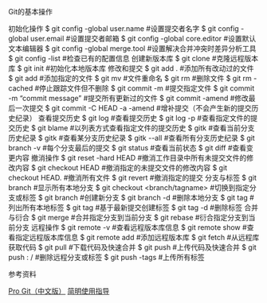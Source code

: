 Git的基本操作

初始化操作
    $ git config -global user.name <name> #设置提交者名字
    $ git config -global user.email <email> #设置提交者邮箱
    $ git config -global core.editor <editor> #设置默认文本编辑器
    $ git config -global merge.tool <tool> #设置解决合并冲突时差异分析工具
    $ git config -list #检查已有的配置信息
创建新版本库
    $ git clone <url> #克隆远程版本库
    $ git init #初始化本地版本库
修改和提交
    $ git add . #添加所有改动过的文件
    $ git add <file> #添加指定的文件
    $ git mv <old> <new> #文件重命名
    $ git rm <file> #删除文件
    $ git rm -cached <file> #停止跟踪文件但不删除
    $ git commit -m <file> #提交指定文件
    $ git commit -m “commit message” #提交所有更新过的文件
    $ git commit -amend #修改最后一次提交
    $ git commit -C HEAD -a -amend #增补提交（不会产生新的提交历史纪录）
查看提交历史
    $ git log #查看提交历史
    $ git log -p <file> #查看指定文件的提交历史
    $ git blame <file> #以列表方式查看指定文件的提交历史
    $ gitk #查看当前分支历史纪录
    $ gitk <branch> #查看某分支历史纪录
    $ gitk --all #查看所有分支历史纪录
    $ git branch -v #每个分支最后的提交
    $ git status #查看当前状态
    $ git diff #查看变更内容
撤消操作
    $ git reset -hard HEAD #撤消工作目录中所有未提交文件的修改内容
    $ git checkout HEAD <file1> <file2> #撤消指定的未提交文件的修改内容
    $ git checkout HEAD. #撤消所有文件
    $ git revert <commit> #撤消指定的提交
分支与标签
    $ git branch #显示所有本地分支
    $ git checkout <branch/tagname> #切换到指定分支或标签
    $ git branch <new-branch> #创建新分支
    $ git branch -d <branch> #删除本地分支
    $ git tag #列出所有本地标签
    $ git tag <tagname> #基于最新提交创建标签
    $ git tag -d <tagname> #删除标签
合并与衍合
    $ git merge <branch> #合并指定分支到当前分支
    $ git rebase <branch> #衍合指定分支到当前分支
远程操作
    $ git remote -v #查看远程版本库信息
    $ git remote show <remote> #查看指定远程版本库信息
    $ git remote add <remote> <url> #添加远程版本库
    $ git fetch <remote> #从远程库获取代码
    $ git pull <remote> <branch> #下载代码及快速合并
    $ git push <remote> <branch> #上传代码及快速合并
    $ git push <remote> : <branch>/<tagname> #删除远程分支或标签
    $ git push -tags #上传所有标签
    
参考资料

[Pro Git（中文版）](http://git.oschina.net/progit/)
[简明使用指导](http://www.liaoxuefeng.com/wiki/0013739516305929606dd18361248578c67b8067c8c017b000)